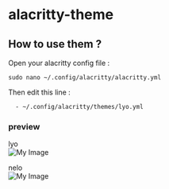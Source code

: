 # alacritty-theme

## How to use them ?
Open your alacritty config file :
```
sudo nano ~/.config/alacritty/alacritty.yml
```
Then edit this line :
```
  - ~/.config/alacritty/themes/lyo.yml
```
### preview

lyo \
![My Image](https://github.com/diws1/alacritty-themes/blob/main/screenshots/lyo.png)

nelo \
![My Image](https://github.com/diws1/alacritty-themes/blob/main/screenshots/nelo.png)
